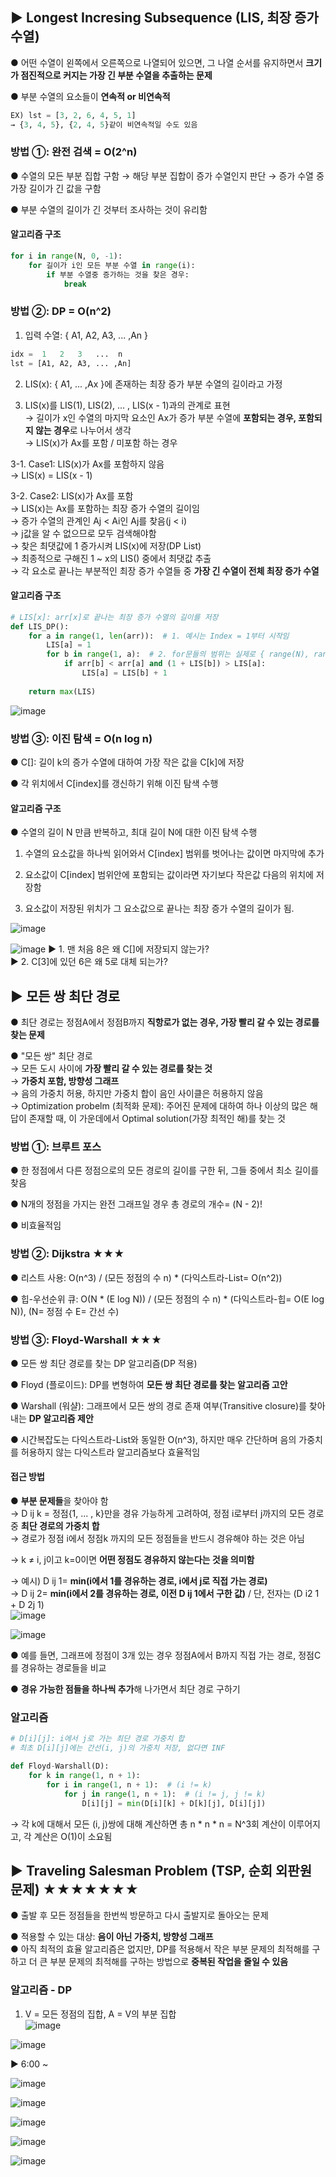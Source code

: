 ## ▶ Longest Incresing Subsequence (LIS, 최장 증가 수열)
● 어떤 수열이 왼쪽에서 오른쪽으로 나열되어 있으면, 그 나열 순서를 유지하면서 **크기가 점진적으로 커지는 가장 긴 부분 수열을 추출하는 문제**  

● 부분 수열의 요소들이 **연속적 or 비연속적**  
```  python
EX) lst = [3, 2, 6, 4, 5, 1]
→ {3, 4, 5}, {2, 4, 5}같이 비연속적일 수도 있음  
```  
### 방법 ①: 완전 검색 = O(2^n) 
● 수열의 모든 부분 집합 구함 → 해당 부분 집합이 증가 수열인지 판단 → 증가 수열 중 가장 길이가 긴 값을 구함  

● 부분 수열의 길이가 긴 것부터 조사하는 것이 유리함  

#### 알고리즘 구조
``` python
for i in range(N, 0, -1):
    for 길이가 i인 모든 부분 수열 in range(i):
        if 부분 수열중 증가하는 것을 찾은 경우:
            break
```

### 방법 ②: DP = O(n^2)
1. 입력 수열: { A1, A2, A3, ... ,An }    
``` python
idx =  1   2   3   ...  n
lst = [A1, A2, A3, ... ,An]
```
2. LIS(x): { A1, ... ,Ax }에 존재하는 최장 증가 부분 수열의 길이라고 가정  

3. LIS(x)를 LIS(1), LIS(2), ... , LIS(x - 1)과의 관계로 표현  
  → 길이가 x인 수열의 마지막 요소인 Ax가 증가 부분 수열에 **포함되는 경우, 포함되지 않는 경우**로 나누어서 생각  
  → LIS(x)가 Ax를 포함 / 미포함 하는 경우  

3-1. Case1: LIS(x)가 Ax를 포함하지 않음  
  → LIS(x) = LIS(x - 1)  

3-2. Case2: LIS(x)가 Ax를 포함  
  → LIS(x)는 Ax를 포함하는 최장 증가 수열의 길이임  
  → 증가 수열의 관계인 Aj < Ai인 Aj를 찾음(j < i)  
  → j값을 알 수 없으므로 모두 검색해야함  
  → 찾은 최댓값에 1 증가시켜 LIS(x)에 저장(DP List)  
  → 최종적으로 구해진 1 ~ x의 LIS() 중에서 최댓값 추출  
  → 각 요소로 끝나는 부분적인 최장 증가 수열들 중 **가장 긴 수열이 전체 최장 증가 수열**  

#### 알고리즘 구조
``` python
# LIS[x]: arr[x]로 끝나는 최장 증가 수열의 길이를 저장
def LIS_DP():
    for a in range(1, len(arr)):  # 1. 예시는 Index = 1부터 시작임 
        LIS[a] = 1
        for b in range(1, a):  # 2. for문들의 범위는 실제로 { range(N), range(a + 1) }
            if arr[b] < arr[a] and (1 + LIS[b]) > LIS[a]:
                LIS[a] = LIS[b] + 1
                
    return max(LIS)
```
![image](https://github.com/phc5403/Algorithm_Study/assets/33312417/7c09ccd4-e369-4ade-a4ef-8ddc3f4ae420)


### 방법 ③: 이진 탐색 = O(n log n)
● C[]: 길이 k의 증가 수열에 대하여 가장 작은 값을 C[k]에 저장  

● 각 위치에서 C[index]를 갱신하기 위해 이진 탐색 수행  

#### 알고리즘 구조
● 수열의 길이 N 만큼 반복하고, 최대 길이 N에 대한 이진 탐색 수행  

1. 수열의 요소값을 하나씩 읽어와서 C[index] 범위를 벗어나는 값이면 마지막에 추가  

2. 요소값이 C[index] 범위안에 포함되는 값이라면 자기보다 작은값 다음의 위치에 저장함  

3. 요소값이 저장된 위치가 그 요소값으로 끝나는 최장 증가 수열의 길이가 됨.  

![image](https://github.com/phc5403/Algorithm_Study/assets/33312417/a3d8075c-a5c0-4e3c-914b-68a1806b0d45)

![image](https://github.com/phc5403/Algorithm_Study/assets/33312417/c3d0b694-c073-437d-9e49-44914e803cc9)
▶ 1. 맨 처음 8은 왜 C[]에 저장되지 않는가?  
▶ 2. C[3]에 있던 6은 왜 5로 대체 되는가?  


## ▶ 모든 쌍 최단 경로
● 최단 경로는 정점A에서 정점B까지 **직항로가 없는 경우, 가장 빨리 갈 수 있는 경로를 찾는 문제**  

● "모든 쌍" 최단 경로  
  → 모든 도시 사이에 **가장 빨리 갈 수 있는 경로를 찾는 것**  
  → **가중치 포함, 방향성 그래프**  
  → 음의 가중치 허용, 하지만 가중치 합이 음인 사이클은 허용하지 않음  
  → Optimization probelm (최적화 문제): 주어진 문제에 대하여 하나 이상의 많은 해답이 존재할 때, 이 가운데에서 Optimal solution(가장 최적인 해)를 찾는 것  
  
### 방법 ①: 브루트 포스
● 한 정점에서 다른 정점으로의 모든 경로의 길이를 구한 뒤, 그들 중에서 최소 길이를 찾음  

● N개의 정점을 가지는 완전 그래프일 경우 총 경로의 개수= (N - 2)!  

● 비효율적임

### 방법 ②: Dijkstra ★★★
● 리스트 사용: O(n^3) / (모든 정점의 수 n) * (다익스트라-List= O(n^2))  

● 힙-우선순위 큐: O(N * (E log N)) / (모든 정점의 수 n) * (다익스트라-힙= O(E log N)), (N= 정점 수 E= 간선 수)  

### 방법 ③: Floyd-Warshall ★★★
● 모든 쌍 최단 경로를 찾는 DP 알고리즘(DP 적용)  

● Floyd (플로이드): DP를 변형하여 **모든 쌍 최단 경로를 찾는 알고리즘 고안**  

● Warshall (워샬): 그래프에서 모든 쌍의 경로 존재 여부(Transitive closure)를 찾아내는 **DP 알고리즘 제안**    

● 시간복잡도는 다익스트라-List와 동일한 O(n^3), 하지만 매우 간단하며 음의 가중치를 허용하지 않는 다익스트라 알고리즘보다 효율적임  

#### 접근 방법
● **부분 문제들**을 찾아야 함  
  → D ij k = 정점{1, ... , k}만을 경유 가능하게 고려하여, 정점 i로부터 j까지의 모든 경로 중 **최단 경로의 가중치 합**  
  → 경로가 정점 i에서 정점k 까지의 모든 정점들을 반드시 경유해야 하는 것은 아님  
  
  → k ≠ i, j이고 k=0이면 **어떤 정점도 경유하지 않는다는 것을 의미함**  
  
  → 예시) D ij 1= **min(i에서 1를 경유하는 경로, i에서 j로 직접 가는 경로)**  
  → D ij 2= **min(i에서 2를 경유하는 경로, 이전 D ij 1에서 구한 값)** / 단, 전자는 (D i2 1 + D 2j 1)     
  ![image](https://github.com/phc5403/Algorithm_Study/assets/33312417/31f8a9fc-eeb7-48e3-920e-1278efb35cbc)

![image](https://github.com/phc5403/Algorithm_Study/assets/33312417/211d13bb-f8c7-4e2c-8614-c2bd7c4994e1)


● 예를 들면, 그래프에 정점이 3개 있는 경우 정점A에서 B까지 직접 가는 경로, 정점C를 경유하는 경로들을 비교  

● **경유 가능한 점들을 하나씩 추가**해 나가면서 최단 경로 구하기  

### 알고리즘
``` python
# D[i][j]: i에서 j로 가는 최단 경로 가중치 합
# 최초 D[i][j]에는 간선(i, j)의 가중치 저장, 없다면 INF

def Floyd-Warshall(D):
    for k in range(1, n + 1):
        for i in range(1, n + 1):  # (i != k)
            for j in range(1, n + 1):  # (i != j, j != k)
                D[i][j] = min(D[i][k] + D[k][j], D[i][j])
```
→ 각 k에 대해서 모든 (i, j)쌍에 대해 계산하면 총 n * n * n = N^3회 계산이 이루어지고, 각 계산은 O(1)이 소요됨  

## ▶ Traveling Salesman Problem (TSP, 순회 외판원 문제) ★★★★★★★
● 출발 후 모든 정점들을 한번씩 방문하고 다시 출발지로 돌아오는 문제  

● 적용할 수 있는 대상: **음이 아닌 가중치, 방향성 그래프**  
● 아직 최적의 효율 알고리즘은 없지만, DP를 적용해서 작은 부분 문제의 최적해를 구하고 더 큰 부분 문제의 최적해를 구하는 방법으로 **중복된 작업을 줄일 수 있음**  

### 알고리즘 - DP
1. V = 모든 정점의 집합, A = V의 부분 집합  
![image](https://github.com/phc5403/Algorithm_Study/assets/33312417/c2e56b08-d5bb-4853-8c53-24782cc590fa)

![image](https://github.com/phc5403/Algorithm_Study/assets/33312417/fcf68fdc-722d-4627-9e63-b342027f4d3f)

▶ 6:00 ~  

![image](https://github.com/phc5403/Algorithm_Study/assets/33312417/55ad894a-8193-457b-a7d1-97fda3a8c477)

![image](https://github.com/phc5403/Algorithm_Study/assets/33312417/12204b96-18da-4ff5-96bc-86ab66df0de7)

![image](https://github.com/phc5403/Algorithm_Study/assets/33312417/b235511f-9bad-47b6-b431-ad0b5f4c4ad9)

![image](https://github.com/phc5403/Algorithm_Study/assets/33312417/765d05fc-58a9-495b-b90e-4f7d29fbffa8)

![image](https://github.com/phc5403/Algorithm_Study/assets/33312417/21db02e7-37c8-443d-b1e6-6af01bb0689e)








